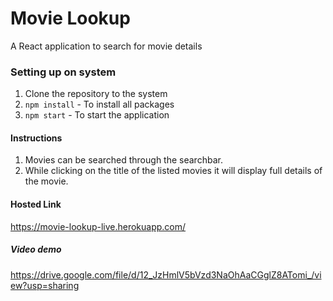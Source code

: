 # Movie Lookup

A React application to search for movie details

### Setting up on system
1. Clone the repository to the system
2. `npm install` - To install all packages
3. `npm start` - To start the application

#### Instructions
1. Movies can be searched through the searchbar.
2. While clicking on the title of the listed movies it will display full details of the movie.

#### Hosted Link
https://movie-lookup-live.herokuapp.com/

##### Video demo
https://drive.google.com/file/d/12_JzHmlV5bVzd3NaOhAaCGglZ8ATomi_/view?usp=sharing

